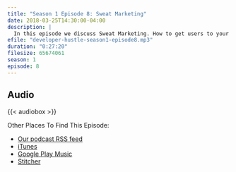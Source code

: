 ```yaml
---
title: "Season 1 Episode 8: Sweat Marketing"
date: 2018-03-25T14:30:00-04:00
description: |
  In this episode we discuss Sweat Marketing. How to get users to your projects with little to no budget.
efile: "developer-hustle-season1-episode8.mp3"
duration: "0:27:20"
filesize: 65674061
season: 1
episode: 8
---
```


## Audio

{{< audiobox >}}

Other Places To Find This Episode:

- [Our podcast RSS feed](https://DeveloperHustle.io/episodes/index.xml)
- [iTunes](https://itunes.apple.com/us/podcast/developer-hustle/id1338544467)
- [Google Play Music](https://playmusic.app.goo.gl/?ibi=com.google.PlayMusic&isi=691797987&ius=googleplaymusic&apn=com.google.android.music&link=https://play.google.com/music/m/Iurdet57b3zqqvalbsksrvbinse?t%3DDeveloper_Hustle%26pcampaignid%3DMKT-na-all-co-pr-mu-pod-16)
- [Stitcher](http://stitcher.com/s?fid=165580&refid=stpr)
